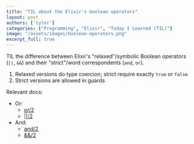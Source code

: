 ```yaml
---
title: "TIL about the Elixir's boolean operators"
layout: post
authors: ['tyler']
categories: ["Programming", "Elixir", "Today I Learned (TIL)"]
image: "/assets/images/boolean-operators.png"
excerpt_full: true
---
```


TIL the difference between Elixir's "relaxed"/symbolic Boolean operators (`||`, `&&`) and their "strict"/word correspondents (`and`, `or`).

1. Relaxed versions do type coercion; strict require exactly `true` or `false`
2. Strict versions are allowed in guards

Relevant docs:

- Or:
    - [or/2](https://hexdocs.pm/elixir/main/Kernel.html#or/2)
    - [\|\|/2](https://hexdocs.pm/elixir/main/Kernel.html#%7C%7C/2)
- And:
    - [and/2](https://hexdocs.pm/elixir/main/Kernel.html#and/2)
    - [&&/2](https://hexdocs.pm/elixir/main/Kernel.html#&&/2)

